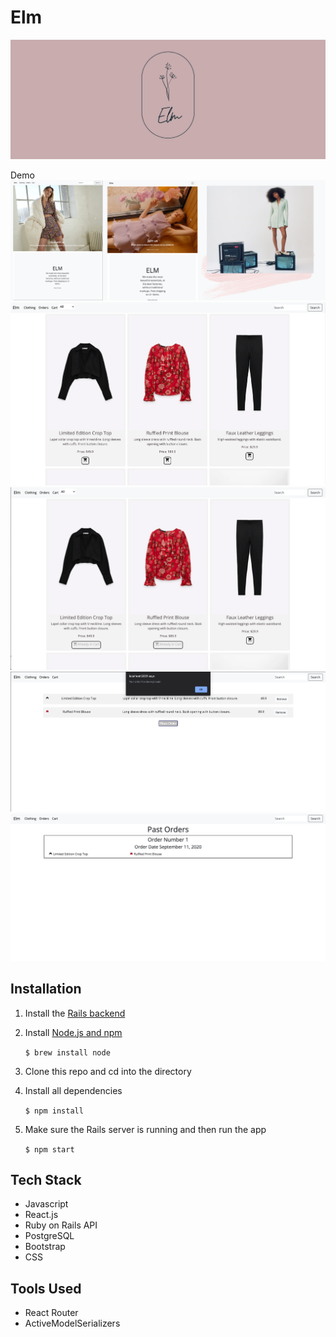 Elm
===========
![ElmBanner](ElmBanner.png)

Demo
![home](Homelayout.png)
![items](itemspage.png)
![itemsadded](itemsadded.png)
![cart](orderplaced.png)
![oastorders](pastorders.png)

Installation
--------------- 
1. Install the [Rails backend](https://github.com/soxinmypocket/elm-backend)
2. Install [Node.js and npm](https://www.npmjs.com/get-npm)

    ```$ brew install node```
    
3. Clone this repo and cd into the directory
4. Install all dependencies

    ```$ npm install```

5. Make sure the Rails server is running and then run the app

    ```$ npm start```

Tech Stack
--------------- 
- Javascript
- React.js
- Ruby on Rails API
- PostgreSQL
- Bootstrap
- CSS

Tools Used
--------------- 
- React Router
- ActiveModelSerializers